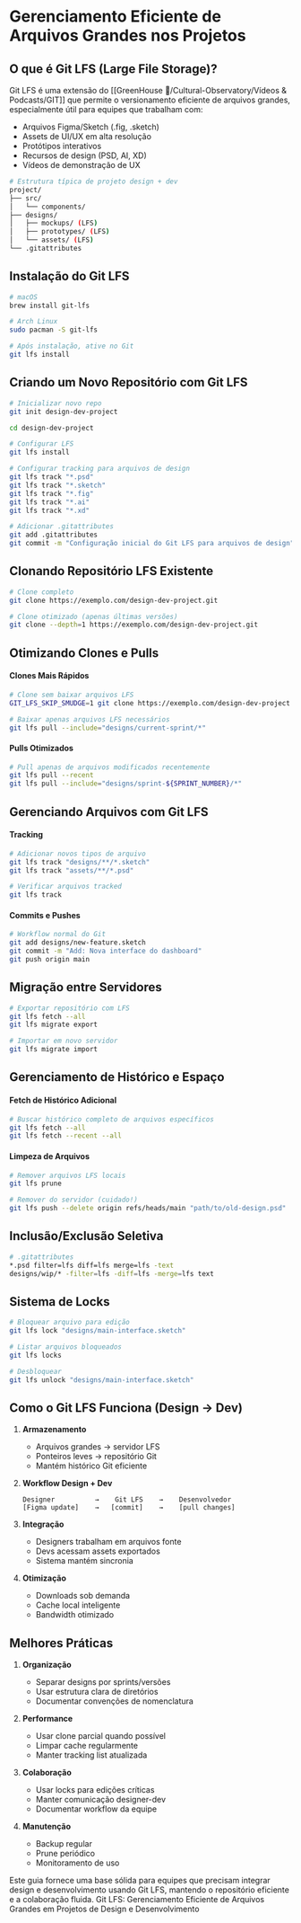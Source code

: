 # Gerenciamento Eficiente de Arquivos Grandes nos Projetos

## O que é Git LFS (Large File Storage)?
Git LFS é uma extensão do [[GreenHouse 🏡/Cultural-Observatory/Vídeos & Podcasts/GIT]] que permite o versionamento eficiente de arquivos grandes, especialmente útil para equipes que trabalham com:
- Arquivos Figma/Sketch (.fig, .sketch)
- Assets de UI/UX em alta resolução
- Protótipos interativos
- Recursos de design (PSD, AI, XD)
- Vídeos de demonstração de UX

```bash
# Estrutura típica de projeto design + dev
project/
├── src/
│   └── components/
├── designs/
│   ├── mockups/ (LFS)
│   ├── prototypes/ (LFS)
│   └── assets/ (LFS)
└── .gitattributes
```

## Instalação do Git LFS

```bash
# macOS
brew install git-lfs

# Arch Linux
sudo pacman -S git-lfs

# Após instalação, ative no Git
git lfs install
```

## Criando um Novo Repositório com Git LFS

```bash
# Inicializar novo repo
git init design-dev-project

cd design-dev-project

# Configurar LFS
git lfs install

# Configurar tracking para arquivos de design
git lfs track "*.psd"
git lfs track "*.sketch"
git lfs track "*.fig"
git lfs track "*.ai"
git lfs track "*.xd"

# Adicionar .gitattributes
git add .gitattributes
git commit -m "Configuração inicial do Git LFS para arquivos de design"
```

## Clonando Repositório LFS Existente

```bash
# Clone completo
git clone https://exemplo.com/design-dev-project.git

# Clone otimizado (apenas últimas versões)
git clone --depth=1 https://exemplo.com/design-dev-project.git
```

## Otimizando Clones e Pulls

#### Clones Mais Rápidos
```bash
# Clone sem baixar arquivos LFS
GIT_LFS_SKIP_SMUDGE=1 git clone https://exemplo.com/design-dev-project.git

# Baixar apenas arquivos LFS necessários
git lfs pull --include="designs/current-sprint/*"
```

#### Pulls Otimizados
```bash
# Pull apenas de arquivos modificados recentemente
git lfs pull --recent
git lfs pull --include="designs/sprint-${SPRINT_NUMBER}/*"
```

## Gerenciando Arquivos com Git LFS

#### Tracking
```bash
# Adicionar novos tipos de arquivo
git lfs track "designs/**/*.sketch"
git lfs track "assets/**/*.psd"

# Verificar arquivos tracked
git lfs track
```

#### Commits e Pushes
```bash
# Workflow normal do Git
git add designs/new-feature.sketch
git commit -m "Add: Nova interface do dashboard"
git push origin main
```

## Migração entre Servidores

```bash
# Exportar repositório com LFS
git lfs fetch --all
git lfs migrate export

# Importar em novo servidor
git lfs migrate import
```

## Gerenciamento de Histórico e Espaço

#### Fetch de Histórico Adicional
```bash
# Buscar histórico completo de arquivos específicos
git lfs fetch --all
git lfs fetch --recent --all
```

#### Limpeza de Arquivos
```bash
# Remover arquivos LFS locais
git lfs prune

# Remover do servidor (cuidado!)
git lfs push --delete origin refs/heads/main "path/to/old-design.psd"
```

## Inclusão/Exclusão Seletiva

```bash
# .gitattributes
*.psd filter=lfs diff=lfs merge=lfs -text
designs/wip/* -filter=lfs -diff=lfs -merge=lfs text
```

## Sistema de Locks

```bash
# Bloquear arquivo para edição
git lfs lock "designs/main-interface.sketch"

# Listar arquivos bloqueados
git lfs locks

# Desbloquear
git lfs unlock "designs/main-interface.sketch"
```

## Como o Git LFS Funciona (Design -> Dev)

1. **Armazenamento**
   - Arquivos grandes → servidor LFS
   - Ponteiros leves → repositório Git
   - Mantém histórico Git eficiente

2. **Workflow Design + Dev**
   ```
   Designer          →    Git LFS    →    Desenvolvedor
   [Figma update]    →   [commit]    →    [pull changes]
   ```

3. **Integração**
   - Designers trabalham em arquivos fonte
   - Devs acessam assets exportados
   - Sistema mantém sincronia

4. **Otimização**
   - Downloads sob demanda
   - Cache local inteligente
   - Bandwidth otimizado

## Melhores Práticas

1. **Organização**
   - Separar designs por sprints/versões
   - Usar estrutura clara de diretórios
   - Documentar convenções de nomenclatura

2. **Performance**
   - Usar clone parcial quando possível
   - Limpar cache regularmente
   - Manter tracking list atualizada

3. **Colaboração**
   - Usar locks para edições críticas
   - Manter comunicação designer-dev
   - Documentar workflow da equipe

4. **Manutenção**
   - Backup regular
   - Prune periódico
   - Monitoramento de uso

Este guia fornece uma base sólida para equipes que precisam integrar design e desenvolvimento usando Git LFS, mantendo o repositório eficiente e a colaboração fluida. Git LFS: Gerenciamento Eficiente de Arquivos Grandes em Projetos de Design e Desenvolvimento